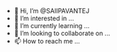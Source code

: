 - 👋 Hi, I’m @SAIIPAVANTEJ
- 👀 I’m interested in ...
- 🌱 I’m currently learning ...
- 💞️ I’m looking to collaborate on ...
- 📫 How to reach me ...

<!---
SAIIPAVANTEJ/SAIIPAVANTEJ is a ✨ special ✨ repository because its `README.md` (this file) appears on your GitHub profile.
You can click the Preview link to take a look at your changes.
--->
